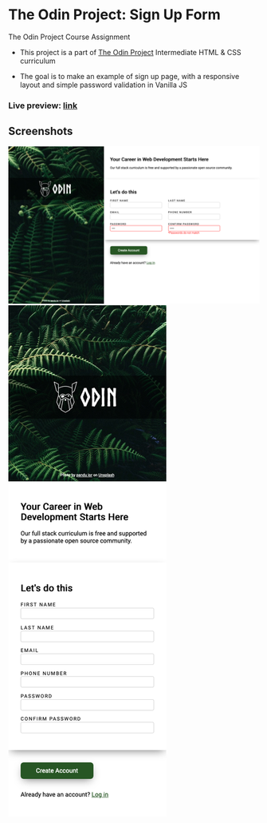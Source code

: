 # The Odin Project: Sign Up Form
The Odin Project Course Assignment

- This project is a part of [The Odin Project](https://www.theodinproject.com/paths/full-stack-javascript/courses/intermediate-html-and-css) Intermediate HTML & CSS curriculum

- The goal is to make an example of sign up page, with a responsive layout and simple password validation in Vanilla JS

### Live preview: [link](https://davidtrikic.github.io/sign-up-form/)

## Screenshots

![Screenshot_1](screenshots/screenshot_1.png)
![Screenshot_2](screenshots/screenshot_2.png)